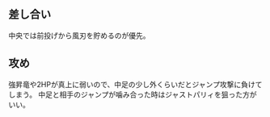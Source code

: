 ## 差し合い

中央では前投げから風刃を貯めるのが優先。

## 攻め

強昇竜や2HPが真上に弱いので、中足の少し外くらいだとジャンプ攻撃に負けてしまう。
中足と相手のジャンプが噛み合った時はジャストパリィを狙った方がいい。
